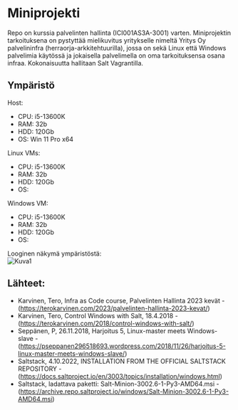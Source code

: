 # Miniprojekti
Repo on kurssia palvelinten hallinta (ICI001AS3A-3001) varten. Miniprojektin tarkoituksena on pystyttää mielikuvitus yritykselle nimeltä Yritys Oy palvelininfra (herraorja-arkkitehtuurilla), jossa on sekä Linux että Windows palvelimia käytössä ja jokaisella palvelimella on oma tarkoituksensa osana infraa. Kokonaisuutta hallitaan Salt Vagrantilla.

## Ympäristö

Host:

- CPU: i5-13600K
- RAM: 32b
- HDD: 120Gb
- OS: Win 11 Pro x64

Linux VMs:
- CPU: i5-13600K
- RAM: 32b
- HDD: 120Gb
- OS:

Windows VM:
- CPU: i5-13600K
- RAM: 32b
- HDD: 120Gb
- OS:

Looginen näkymä ympäristöstä: </br>
![Kuva1](https://user-images.githubusercontent.com/122887740/235692836-e1d3a962-0730-48be-aaf7-3396b811d41b.png)


## Lähteet:
- Karvinen, Tero, Infra as Code course, Palvelinten Hallinta 2023 kevät - (https://terokarvinen.com/2023/palvelinten-hallinta-2023-kevat/)
- Karvinen, Tero, Control Windows with Salt, 18.4.2018 - (https://terokarvinen.com/2018/control-windows-with-salt/)
- Seppänen, P, 26.11.2018, Harjoitus 5, Linux-master meets Windows-slave - (https://pseppanen296518693.wordpress.com/2018/11/26/harjoitus-5-linux-master-meets-windows-slave/)
- Saltstack, 4.10.2022, INSTALLATION FROM THE OFFICIAL SALTSTACK REPOSITORY - (https://docs.saltproject.io/en/3003/topics/installation/windows.html)
- Saltstack, ladattava paketti: Salt-Minion-3002.6-1-Py3-AMD64.msi - (https://archive.repo.saltproject.io/windows/Salt-Minion-3002.6-1-Py3-AMD64.msi)
